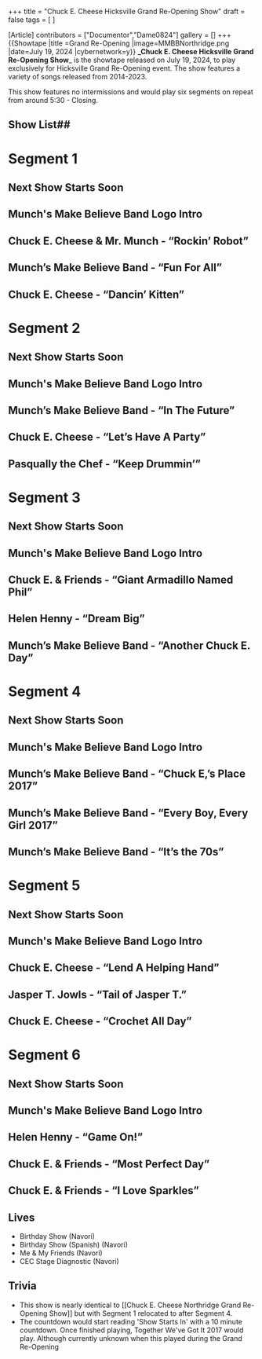 +++
title = "Chuck E. Cheese Hicksville Grand Re-Opening Show"
draft = false
tags = [ ]

[Article]
contributors = ["Documentor","Dame0824"]
gallery = []
+++
{{Showtape
|title =Grand Re-Opening
|image=MMBBNorthridge.png
|date=July 19, 2024
|cybernetwork=y}}
**_Chuck E. Cheese Hicksville Grand Re-Opening Show**_ is the showtape released on July 19, 2024, to play exclusively for Hicksville Grand Re-Opening event. The show features a variety of songs released from 2014-2023.

This show features no intermissions and would play six segments on repeat from around 5:30 - Closing. 

## Show List## 

# **Segment 1**
## Next Show Starts Soon
## Munch's Make Believe Band Logo Intro
## Chuck E. Cheese & Mr. Munch - “Rockin’ Robot”
## Munch’s Make Believe Band - “Fun For All”
## Chuck E. Cheese - “Dancin’ Kitten”
# **Segment 2**
## Next Show Starts Soon
## Munch's Make Believe Band Logo Intro
## Munch’s Make Believe Band - “In The Future”
## Chuck E. Cheese - “Let’s Have A Party”
## Pasqually the Chef - “Keep Drummin’”
# **Segment 3**
## Next Show Starts Soon
## Munch's Make Believe Band Logo Intro
## Chuck E. & Friends - “Giant Armadillo Named Phil”
## Helen Henny - “Dream Big”
## Munch’s Make Believe Band - “Another Chuck E. Day”
# **Segment 4**
## Next Show Starts Soon
## Munch's Make Believe Band Logo Intro
## Munch’s Make Believe Band - “Chuck E,’s Place 2017”
## Munch’s Make Believe Band - “Every Boy, Every Girl 2017”
## Munch’s Make Believe Band - “It’s the 70s”
# **Segment 5**
## Next Show Starts Soon
## Munch's Make Believe Band Logo Intro
## Chuck E. Cheese - “Lend A Helping Hand”
## Jasper T. Jowls - “Tail of Jasper T.”
## Chuck E. Cheese - “Crochet All Day”
# **Segment 6**
## Next Show Starts Soon
## Munch's Make Believe Band Logo Intro
## Helen Henny - “Game On!”
## Chuck E. & Friends - “Most Perfect Day”
## Chuck E. & Friends - “I Love Sparkles”

##  Lives ## 

* Birthday Show (Navori)
* Birthday Show (Spanish) (Navori)
* Me & My Friends (Navori)
* CEC Stage Diagnostic (Navori)

##  Trivia ## 

* This show is nearly identical to [[Chuck E. Cheese Northridge Grand Re-Opening Show]] but with Segment 1 relocated to after Segment 4. 
* The countdown would start reading 'Show Starts In' with a 10 minute countdown. Once finished playing, Together We've Got It 2017 would play. Although currently unknown when this played during the Grand Re-Opening